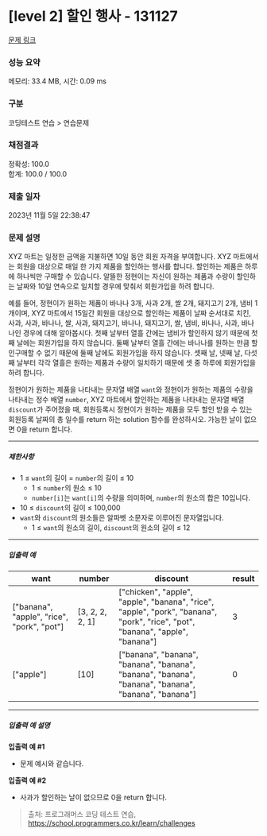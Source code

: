 # [level 2] 할인 행사 - 131127 

[문제 링크](https://school.programmers.co.kr/learn/courses/30/lessons/131127) 

### 성능 요약

메모리: 33.4 MB, 시간: 0.09 ms

### 구분

코딩테스트 연습 > 연습문제

### 채점결과

정확성: 100.0<br/>합계: 100.0 / 100.0

### 제출 일자

2023년 11월 5일 22:38:47

### 문제 설명

<p>XYZ 마트는 일정한 금액을 지불하면 10일 동안 회원 자격을 부여합니다. XYZ 마트에서는 회원을 대상으로 매일 한 가지 제품을 할인하는 행사를 합니다. 할인하는 제품은 하루에 하나씩만 구매할 수 있습니다. 알뜰한 정현이는 자신이 원하는 제품과 수량이 할인하는 날짜와 10일 연속으로 일치할 경우에 맞춰서 회원가입을 하려 합니다.</p>

<p>예를 들어, 정현이가 원하는 제품이 바나나 3개, 사과 2개, 쌀 2개, 돼지고기 2개, 냄비 1개이며, XYZ 마트에서 15일간 회원을 대상으로 할인하는 제품이 날짜 순서대로 치킨, 사과, 사과, 바나나, 쌀, 사과, 돼지고기, 바나나, 돼지고기, 쌀, 냄비, 바나나, 사과, 바나나인 경우에 대해 알아봅시다. 첫째 날부터 열흘 간에는 냄비가 할인하지 않기 때문에 첫째 날에는 회원가입을 하지 않습니다. 둘째 날부터 열흘 간에는 바나나를 원하는 만큼 할인구매할 수 없기 때문에 둘째 날에도 회원가입을 하지 않습니다. 셋째 날, 넷째 날, 다섯째 날부터 각각 열흘은 원하는 제품과 수량이 일치하기 때문에 셋 중 하루에 회원가입을 하려 합니다.</p>

<p>정현이가 원하는 제품을 나타내는 문자열 배열 <code>want</code>와 정현이가 원하는 제품의 수량을 나타내는 정수 배열 <code>number</code>, XYZ 마트에서 할인하는 제품을 나타내는 문자열 배열 <code>discount</code>가 주어졌을 때, 회원등록시 정현이가 원하는 제품을 모두 할인 받을 수 있는 회원등록 날짜의 총 일수를 return 하는 solution 함수를 완성하시오. 가능한 날이 없으면 0을 return 합니다.</p>

<hr>

<h5>제한사항</h5>

<ul>
<li>1 ≤ <code>want</code>의 길이 = <code>number</code>의 길이 ≤ 10

<ul>
<li>1 ≤ <code>number</code>의 원소 ≤ 10</li>
<li><code>number[i]</code>는 <code>want[i]</code>의 수량을 의미하며, <code>number</code>의 원소의 합은 10입니다.</li>
</ul></li>
<li>10 ≤ <code>discount</code>의 길이 ≤ 100,000</li>
<li><code>want</code>와 <code>discount</code>의 원소들은 알파벳 소문자로 이루어진 문자열입니다.

<ul>
<li>1 ≤ <code>want</code>의 원소의 길이, <code>discount</code>의 원소의 길이 ≤ 12</li>
</ul></li>
</ul>

<hr>

<h5>입출력 예</h5>
<table class="table">
        <thead><tr>
<th>want</th>
<th>number</th>
<th>discount</th>
<th>result</th>
</tr>
</thead>
        <tbody><tr>
<td>["banana", "apple", "rice", "pork", "pot"]</td>
<td>[3, 2, 2, 2, 1]</td>
<td>["chicken", "apple", "apple", "banana", "rice", "apple", "pork", "banana", "pork", "rice", "pot", "banana", "apple", "banana"]</td>
<td>3</td>
</tr>
<tr>
<td>["apple"]</td>
<td>[10]</td>
<td>["banana", "banana", "banana", "banana", "banana", "banana", "banana", "banana", "banana", "banana"]</td>
<td>0</td>
</tr>
</tbody>
      </table>
<hr>

<h5>입출력 예 설명</h5>

<p><strong>입출력 예 #1</strong></p>

<ul>
<li>문제 예시와 같습니다.</li>
</ul>

<p><strong>입출력 예 #2</strong></p>

<ul>
<li>사과가 할인하는 날이 없으므로 0을 return 합니다.</li>
</ul>


> 출처: 프로그래머스 코딩 테스트 연습, https://school.programmers.co.kr/learn/challenges